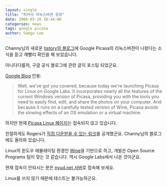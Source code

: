 ```yaml
---
layout: single
title: "피카사 리눅스버젼 등장"
date: 2006-05-26 16:44:06
categories: news
tags: google picasa
author: Samgu Lee
---
```


Channy님의 새로운 [tistory의 블로그](http://channy.tistory.com/8)에 Google Picasa의 리눅스버젼이 나왔다는 소식을 듣고 재빨리 확인을 해 보았습니다.

아니다다를까, 구글 공식 블로그에 관련 글이 포스팅 되었군요.

[Google Blog](http://googleblog.blogspot.com/2006/05/picture-this-picasa-for-linux.html) 인용:

> Well, we've got you covered, because today we're launching Picasa for Linux on Google Labs. It incorporates nearly all the features of the current Windows version of Picasa, providing you with the tools you need to easily find, edit, and share the photos on your computer. And because it runs on a carefully tested version of Wine, Picasa avoids the slowing effects of an OS emulation or a virtual machine.

하지만 현재 [Picasa Linux 페이지](http://picasa.google.com/linux)는 접속되지 않고 있습니다.

친절하게도 Rogers가 [직접 다운받을 수 있는 링크](http://blogs.zdnet.com/Google/?p=205)를 공개했군요. Channy님의 블로그에도 올라와 있습니다.

Linux의 윈도우 에뮬레이팅 환경인 [Wine](http://winehq.org/)을 기반으로 하고, 개발은 Open Source Programs 팀이 맞는 것 같습니다. 역시 Google Labs에서 나온 것이군요.

현재 접속이 안되시는 분은 [nyud.net 서버](http://picasa.google.com.nyud.net:8080/linux/index.html)로 접속해 보세요.

Linux를 쓰지 않기 때문에 테스트는 불가능하군요.
